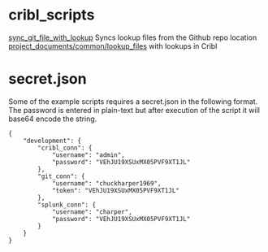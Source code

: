 # cribl_scripts

[sync_git_file_with_lookup](https://github.com/chuckharper1969/scripts/tree/main/cribl/cribl_controller/sync_git_file_with_lookup/main.py)
Syncs lookup files from the Github repo location [project_documents/common/lookup_files](https://github.com/chuckharper1969/project_documents/tree/main/common/lookup_files)  with lookups in Cribl

# secret.json
Some of the example scripts requires a secret.json in the following format. The password is entered in plain-text but after execution of the script it will base64 encode the string.
```
{
    "development": {
        "cribl_conn": {
            "username": "admin",
            "password": "VEhJU19XSUxMX05PVF9XT1JL"
        },
        "git_conn": {
            "username": "chuckharper1969",
            "token": "VEhJU19XSUxMX05PVF9XT1JL"
        },
        "splunk_conn": {
            "username": "charper",
            "password": "VEhJU19XSUxMX05PVF9XT1JL"
        }
    }
}
```
